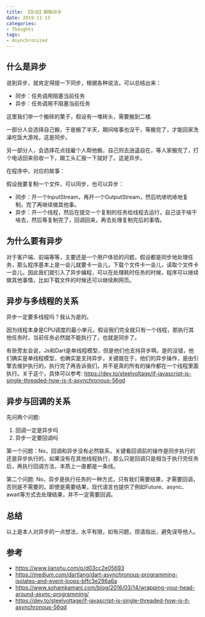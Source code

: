 ```yaml
---
title: 【杂谈】聊聊异步
date: 2019-11-13
categories:
- Thoughts
tags:
- Asynchronized
---
```

## 什么是异步
说到异步，就肯定得提一下同步，根据各种说法，可以总结出来：
* 同步：任务调用阻塞当前任务
* 异步：任务调用不阻塞当前任务

这里我们举一个搬砖的栗子，假设有一堆砖头，需要搬到二楼.

一部分人会选择自己搬，于是搬了半天，期间啥事也没干，等搬完了，才能回家洗澡吃饭大游戏，这是同步。

另一部分人，会选择花点钱雇个人帮他搬，自己则去逍遥自在，等人家搬完了，打个电话回来验收一下，跟工头汇报一下就好了。这是异步。

在程序中，对应的故事：

假设我要复制一个文件，可以同步，也可以异步：

* 同步：开一个InputStream，再开一个OutputStream，然后吭哧吭哧地复制，完了再继续做其他事。
* 异步：开一个线程，然后在提交一个复制的任务给线程去运行，自己该干啥干啥去，然后等复制完了，回调回来，再去处理复制完后的事情。

## 为什么要有异步
对于客户端、前端等等，主要还是一个用户体验的问题，假设都是同步地处理任务，那么程序基本上是一会儿就要卡一会儿，下载个文件卡一会儿，读取个文件卡一会儿。因此我们就引入了异步编程，可以在处理耗时任务的时候，程序可以继续做其他事情，比如下载文件的时候还可以继续刷网页。

## 异步与多线程的关系
异步一定要多线程吗？我认为是的。

因为线程本身是CPU调度的最小单元，假设我们完全就只有一个线程，那执行其他任务时，当前任务必然就不能执行了，也就是同步了。

有些旁友会说，Js和Dart是单线程模型，但是他们也支持异步啊。是的没错，他们确实是单线程模型，也确实是支持异步，关键就在于，他们的异步操作，是由引擎去维护执行的，执行完了再告诉我们，并不是真的所有的操作都在一个线程里面执行。关于这个，具体可以参考: https://dev.to/steelvoltage/if-javascript-is-single-threaded-how-is-it-asynchronous-56gd

## 异步与回调的关系
先问两个问题:

1. 回调一定是异步吗
2. 异步一定要回调吗

第一个问题：No，回调和异步没有必然联系，关键看回调前的操作是同步执行的还是异步执行的，如果没有在其他线程执行，那么只是回调只是相当于执行完任务后，再执行回调方法，本质上一直都是一条线。

第二个问题: No，异步是执行任务的一种方式，只有我们需要结果，才需要回调，否则是不需要的。即使是需要结果，现代语言也提供了例如Future、async、 await等方式去处理结果，并不一定需要回调。

## 总结
以上是本人对异步的一点想法，水平有限，如有问题，烦请指出，避免误导他人。

## 参考
* https://www.jianshu.com/p/d03cc2e05693
* https://medium.com/dartlang/dart-asynchronous-programming-isolates-and-event-loops-bffc3e296a6a
* https://www.sohamkamani.com/blog/2016/03/14/wrapping-your-head-around-async-programming/
* https://dev.to/steelvoltage/if-javascript-is-single-threaded-how-is-it-asynchronous-56gd
